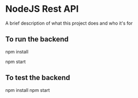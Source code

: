 # NodeJS Rest API

A brief description of what this project does and who it's for

## To run the backend

npm install

npm start

## To test the backend

npm install
npm start
